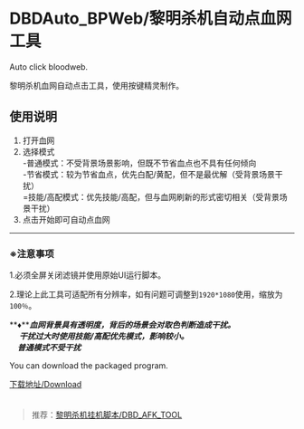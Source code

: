 # DBDAuto_BPWeb/黎明杀机自动点血网工具
Auto click  bloodweb.  
  
黎明杀机血网自动点击工具，使用按键精灵制作。  
  
## 使用说明  

1. 打开血网
2. 选择模式  
  -普通模式：不受背景场景影响，但既不节省血点也不具有任何倾向  
  -节省模式：较为节省血点，优先白配/黄配，但不是最优解（受背景场景干扰）  
  =技能/高配模式：优先技能/高配，但与血网刷新的形式密切相关（受背景场景干扰）
3. 点击开始即可自动点血网
---
  
### ※注意事项  

1.必须全屏关闭滤镜并使用原始UI运行脚本。　　
      
2.理论上此工具可适配所有分辨率，如有问题可调整到`1920*1080`使用，缩放为`100％`。   
  
**♦*****血网背景具有透明度，背后的场景会对取色判断造成干扰。  
　
干扰过大时使用技能/高配优先模式，影响较小。  
　普通模式不受干扰***
    　　


    
You can download the packaged program.  

[下载地址/Download](https://github.com/WKhistory/DBDAuto_BPWeb/releases)  
　　
  
> 推荐：[黎明杀机挂机脚本/DBD_AFK_TOOL](https://github.com/maskrs/DBD_AFK_TOOL/releases)　　
　　
  
